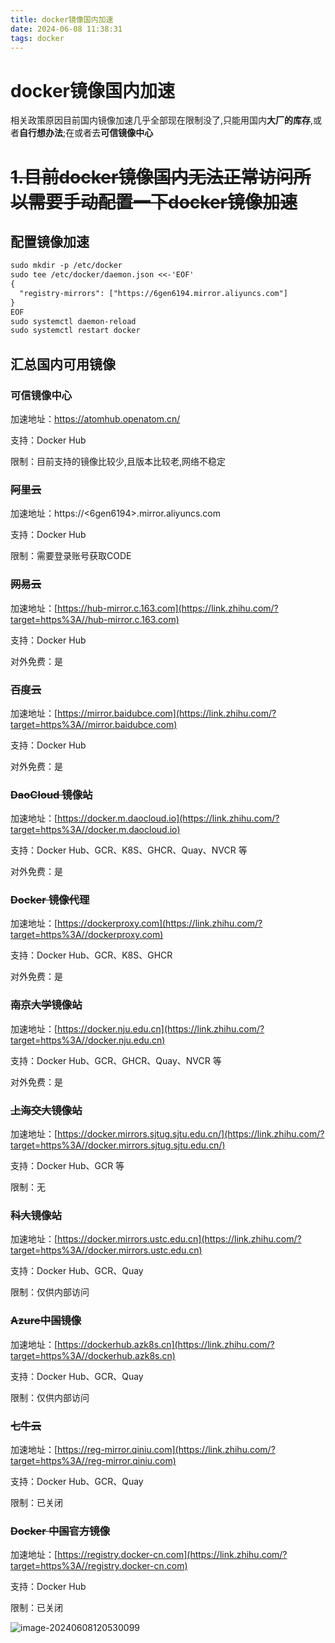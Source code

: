 ```yaml
---
title: docker镜像国内加速
date: 2024-06-08 11:38:31
tags: docker
---
```


# docker镜像国内加速

<!--more-->

相关政策原因目前国内镜像加速几乎全部现在限制没了,只能用国内**大厂的库存**,或者**自行想办法**;在或者去**可信镜像中心**

# ~~1.目前docker镜像国内无法正常访问所以需要手动配置一下docker镜像加速~~

## 配置镜像加速

```txt
sudo mkdir -p /etc/docker
sudo tee /etc/docker/daemon.json <<-'EOF'
{
  "registry-mirrors": ["https://6gen6194.mirror.aliyuncs.com"]
}
EOF
sudo systemctl daemon-reload
sudo systemctl restart docker
```

## 汇总国内可用镜像

### 可信镜像中心

加速地址：https://atomhub.openatom.cn/

支持：Docker Hub

限制：目前支持的镜像比较少,且版本比较老,网络不稳定

### ~~阿里云~~

加速地址：https://<6gen6194>.mirror.aliyuncs.com

支持：Docker Hub

限制：需要登录账号获取CODE

### ~~网易云~~

加速地址：[https://hub-mirror.c.163.com](https://link.zhihu.com/?target=https%3A//hub-mirror.c.163.com)

支持：Docker Hub

对外免费：是

### ~~百度云~~

加速地址：[https://mirror.baidubce.com](https://link.zhihu.com/?target=https%3A//mirror.baidubce.com)

支持：Docker Hub

对外免费：是

### ~~DaoCloud 镜像站~~

加速地址：[https://docker.m.daocloud.io](https://link.zhihu.com/?target=https%3A//docker.m.daocloud.io)

支持：Docker Hub、GCR、K8S、GHCR、Quay、NVCR 等

对外免费：是

### ~~Docker 镜像代理~~

加速地址：[https://dockerproxy.com](https://link.zhihu.com/?target=https%3A//dockerproxy.com)

支持：Docker Hub、GCR、K8S、GHCR

对外免费：是

### ~~南京大学镜像站~~

加速地址：[https://docker.nju.edu.cn](https://link.zhihu.com/?target=https%3A//docker.nju.edu.cn)

支持：Docker Hub、GCR、GHCR、Quay、NVCR 等

对外免费：是

### ~~上海交大镜像站~~

加速地址：[https://docker.mirrors.sjtug.sjtu.edu.cn/](https://link.zhihu.com/?target=https%3A//docker.mirrors.sjtug.sjtu.edu.cn/)

支持：Docker Hub、GCR 等

限制：无

### ~~科大镜像站~~

加速地址：[https://docker.mirrors.ustc.edu.cn](https://link.zhihu.com/?target=https%3A//docker.mirrors.ustc.edu.cn)

支持：Docker Hub、GCR、Quay

限制：仅供内部访问

### ~~Azure中国镜像~~

加速地址：[https://dockerhub.azk8s.cn](https://link.zhihu.com/?target=https%3A//dockerhub.azk8s.cn)

支持：Docker Hub、GCR、Quay

限制：仅供内部访问

### ~~七牛云~~

加速地址：[https://reg-mirror.qiniu.com](https://link.zhihu.com/?target=https%3A//reg-mirror.qiniu.com)

支持：Docker Hub、GCR、Quay

限制：已关闭

### ~~Docker 中国官方镜像~~

加速地址：[https://registry.docker-cn.com](https://link.zhihu.com/?target=https%3A//registry.docker-cn.com)

支持：Docker Hub

限制：已关闭

![image-20240608120530099](https://cdn.jsdelivr.us/gh/zhang-zhonggui/blog/bolg/image-20240608120530099.png)





